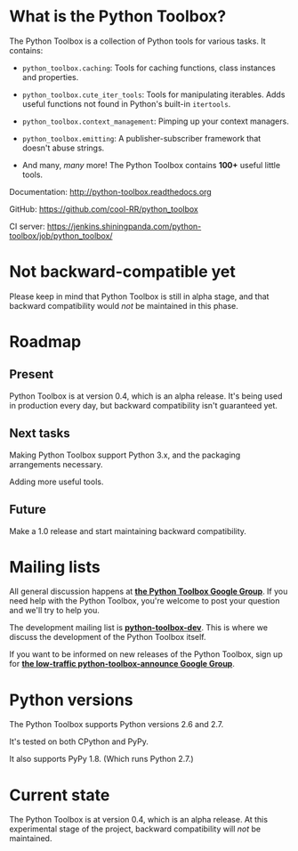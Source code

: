 # What is the Python Toolbox? #

The Python Toolbox is a collection of Python tools for various tasks. It
contains:

 - `python_toolbox.caching`: Tools for caching functions, class instances and
   properties.
 
 - `python_toolbox.cute_iter_tools`: Tools for manipulating iterables. Adds
   useful functions not found in Python's built-in `itertools`.
 
 - `python_toolbox.context_management`: Pimping up your context managers.
 
 - `python_toolbox.emitting`: A publisher-subscriber framework that doesn't
   abuse strings.
   
 - And many, *many* more! The Python Toolbox contains **100+** useful little
   tools.

Documentation: http://python-toolbox.readthedocs.org   

GitHub: https://github.com/cool-RR/python_toolbox

CI server: https://jenkins.shiningpanda.com/python-toolbox/job/python_toolbox/

# Not backward-compatible yet #

Please keep in mind that Python Toolbox is still in alpha stage, and that backward compatibility would *not* be maintained in this phase. 


# Roadmap #

## Present ##

Python Toolbox is at version 0.4, which is an alpha release. It's being used in production every day, but backward compatibility isn't guaranteed yet.

## Next tasks ##

Making Python Toolbox support Python 3.x, and the packaging arrangements necessary.

Adding more useful tools.

## Future ##

Make a 1.0 release and start maintaining backward compatibility.


# Mailing lists #

All general discussion happens at **[the Python Toolbox Google Group](https://groups.google.com/forum/#!forum/python-toolbox)**. If you need help with the Python Toolbox, you're welcome to post your question and we'll try to help you.

The development mailing list is **[python-toolbox-dev](https://groups.google.com/forum/#!forum/python-toolbox-dev)**. This is where we discuss the development of the Python Toolbox itself.

If you want to be informed on new releases of the Python Toolbox, sign up for
**[the low-traffic python-toolbox-announce Google Group](https://groups.google.com/forum/#!forum/python-toolbox-announce)**.

# Python versions #
 
The Python Toolbox supports Python versions 2.6 and 2.7.

It's tested on both CPython and PyPy.

It also supports PyPy 1.8. (Which runs Python 2.7.)

# Current state #

The Python Toolbox is at version 0.4, which is an alpha release. At this experimental stage of the project, backward compatibility will _not_ be maintained.
